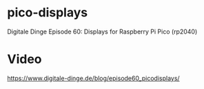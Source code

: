 # pico-displays

Digitale Dinge Episode 60: Displays for Raspberry Pi Pico (rp2040)

# Video

https://www.digitale-dinge.de/blog/episode60_picodisplays/